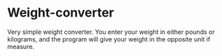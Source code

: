 # Weight-converter
Very simple weight converter. You enter your weight in either pounds or kilograms, and the program will give your weight in the opposite unit if measure.
